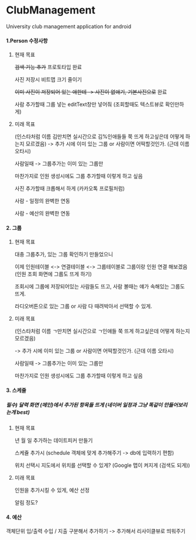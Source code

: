 # ClubManagement
University club management application for android

#### 1.Person 수정사항

1. 현재 목표

   ~~검색 기능 추가~~ 프로토타입 완료

   사진 저장시 비트맵 크기 줄이기 
   
   ~~이미 사진이 저장되어 있는 애한테 -> 사진이 없애기, 기본사진으로~~ 완료

   사람 추가할때 그룹 넣는 editText창만 넣어줘 (조회할때도 텍스트뷰로 확인만하게)

   

2. 미래 목표

   (인스타처럼 이름 김만치면 실시간으로 김%인애들들 쭉 뜨게 하고싶은데 어떻게 하는지 모르겠음)
   -> 추가 시에 이미 있는 그룹 or 사람이면 어떡할것인가. (근데 이름 오타시)

   사람일때 -> 그룹추가는 이미 있는 그룹만

   마찬가지로 인원 생성시에도 그룹 추가할때 이렇게 하고 싶음
   
   사진 추가할때 크롭해서 하게 (카카오톡 프로필처럼)

   사람 - 일정의 완벽한 연동

   사람 - 예산의 완벽한 연동



#### 2. 그룹

1. 현재 목표

   대충 그룹추가, 있는 그룹 확인하기 만들었으니

   이제 인원테이블 <-> 연결테이블 <-> 그룹테이블로 그룹이랑 인원 연결 해보겠음 (인원 조회 화면에 그룹도 뜨게 하기)

   조회시에 그룹에 저장되어있는 사람들도 뜨고, 사람 볼때는 얘가 속해있는 그룹도 뜨게.

   라디오버튼으로 있는 그룹 or 사람 다 때려박아서 선택할 수 있게.

   

2. 미래 목표

    (인스타처럼 이름 ㄱ만치면 실시간으로 ㄱ인애들 쭉 뜨게 하고싶은데 어떻게 하는지 모르겠음)

   -> 추가 시에 이미 있는 그룹 or 사람이면 어떡할것인가. (근데 이름 오타시)

   사람일때 -> 그룹추가는 이미 있는 그룹만

   마찬가지로 인원 생성시에도 그룹 추가할때 이렇게 하고 싶음




#### 3. 스케쥴

##### 필수) 달력 화면 (메인)에서 추가된 항목들 뜨게 (네이버 일정과 그냥 똑같이 만들어보리는게 best)

1. 현재 목표

   년 월 일 추가하는 데이트피커 만들기

   스케쥴 추가시 (schedule 객체에 맞게 추가해주기 -> db에 입력하기 편함)
   
   위치 선택시 지도에서 위치를 선택할 수 있게? (Google 맵이 켜지게 (검색도 되게))
   
2. 미래 목표

   인원을 추가시킬 수 있게, 예산 선정

   알림 정도?


#### 4. 예산
객체단위 입/출력
수입 / 지출 구분해서 추가하기
-> 추가해서 리사이클뷰로 띄워주기
